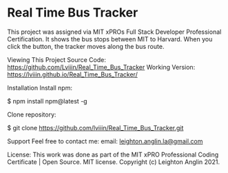 # Real Time Bus Tracker

This project was assigned via MIT xPROs Full Stack Developer Professional Certification. It shows the bus stops between MIT to Harvard. When you click the button, the tracker moves along the bus route.

Viewing This Project
Source Code: https://github.com/Lviiin/Real_Time_Bus_Tracker
Working Version: https://lviiin.github.io/Real_Time_Bus_Tracker/

Installation
Install npm:

$ npm install npm@latest -g

Clone repository:

$ git clone https://github.com/lviiin/Real_Time_Bus_Tracker.git

Support
Feel free to contact me:
email: leighton.anglin.la@gmail.com

License:
This work was done as part of the MIT xPRO Professional Coding Certificate | 
Open Source. MIT license.
Copyright (c) Leighton Anglin 2021.